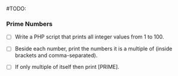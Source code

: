 #TODO:
### **Prime Numbers**
- [ ] Write a PHP script that prints all integer values from 1 to 100.
- [ ] Beside each number, print the numbers it is a multiple of (inside brackets and comma-separated).
- [ ] If only multiple of itself then print [PRIME].


   
